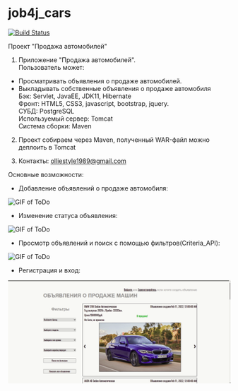 # job4j_cars

[![Build Status](https://app.travis-ci.com/olliestyle/job4j_cars.svg?branch=master)](https://app.travis-ci.com/olliestyle/job4j_cars)

Проект "Продажа автомобилей"

1. Приложение "Продажа автомобилей".<br />
Пользователь может:
- Просматривать объявления о продаже автомобилей.<br />
- Выкладывать собственные объявления о продаже автомобиля<br />
Бэк: Servlet, JavaEE, JDK11, Hibernate<br />
Фронт: HTML5, CSS3, javascript, bootstrap, jquery.<br />
СУБД: PostgreSQL<br />
Используемый сервер: Tomcat<br />
Система сборки: Maven<br />

2. Проект собираем через Maven, полученный WAR-файл можно деплоить в Tomcat

3. Контакты: olliestyle1989@gmail.com

Основные возможности:
- Добавление объявлений о продаже автомобиля:

![GIF of ToDo](https://github.com/olliestyle/job4j_cars/blob/main/gifs/addad.gif)

- Изменение статуса объявления:

![GIF of ToDo](https://github.com/olliestyle/job4j_cars/blob/main/gifs/changestatus.gif)

- Просмотр объявлений и поиск с помощью фильтров(Criteria_API):

![GIF of ToDo](https://github.com/olliestyle/job4j_cars/blob/main/gifs/filters.gif)

- Регистрация и вход:

![GIF of ToDo](https://github.com/olliestyle/job4j_cars/blob/main/gifs/reglog.gif)
